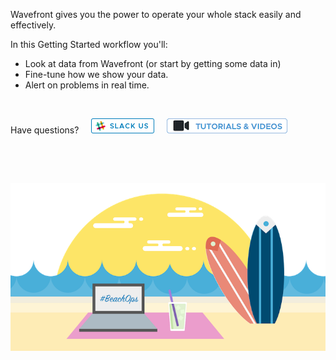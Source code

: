 <div class="container-fluid">

<p>Wavefront gives you the power to operate your whole stack easily and effectively.</p>
<p>In this Getting Started workflow you'll:</p>
<ul>
<li>Look at data from Wavefront (or start by getting some data in)</li>
<li>Fine-tune how we show your data.</li>
<li>Alert on problems in real time.</li>
</ul>
<p>&nbsp;</p>
<p>Have questions? &nbsp; &nbsp; <a href="https://wavefront.com/join-public-slack"> <img src="images/slack.png"></img></a>
&nbsp; &nbsp;
<a href="https://docs.wavefront.com/tutorial_overview.html"><img src="images/tutorials_videos.png"></img></a> </p>
<p>&nbsp;</p>
<p>&nbsp;</p>
<img src="images/beach_ops.png" alt="wavefront and beachops">
</div>
